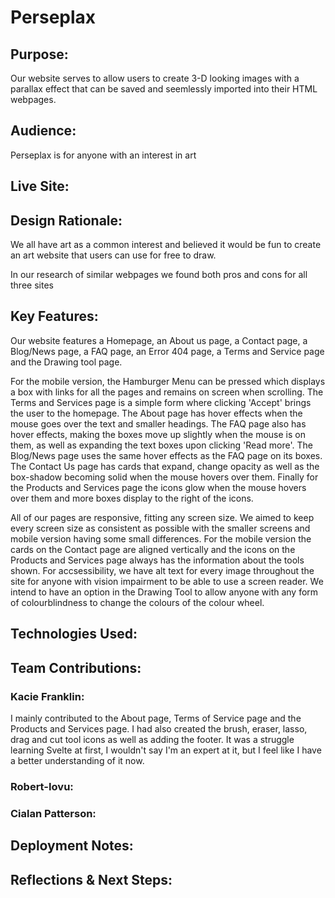 # Perseplax
  
## Purpose:
Our website serves to allow users to create 3-D looking images with a parallax effect that can be saved and seemlessly imported into their HTML webpages.

## Audience:
Perseplax is for anyone with an interest in art 

## Live Site:

## Design Rationale:
We all have art as a common interest and believed it would be fun to create an art website that users can use for free to draw.

In our research of similar webpages we found both pros and cons for all three sites

## Key Features:
Our website features a Homepage, an About us page, a Contact page, a Blog/News page, a FAQ page, an Error 404 page, a Terms and Service page and the Drawing tool page.

For the mobile version, the Hamburger Menu can be pressed which displays a box with links for all the pages and remains on screen when scrolling.
The Terms and Services page is a simple form where clicking 'Accept' brings the user to the homepage.
The About page has hover effects when the mouse goes over the text and smaller headings.
The FAQ page also has hover effects, making the boxes move up slightly when the mouse is on them, as well as expanding the text boxes upon clicking 'Read more'.
The Blog/News page uses the same hover effects as the FAQ page on its boxes.
The Contact Us page has cards that expand, change opacity as well as the box-shadow becoming solid when the mouse hovers over them.
Finally for the Products and Services page the icons glow when the mouse hovers over them and more boxes display to the right of the icons.

All of our pages are responsive, fitting any screen size. We aimed to keep every screen size as consistent as possible with the smaller screens and mobile version 
having some small differences. For the mobile version the cards on the Contact page are aligned vertically and the icons on the Products and Services page always has the information about the tools shown.
For accsessibility, we have alt text for every image throughout the site for anyone with vision impairment to be able to use a screen reader.
We intend to have an option in the Drawing Tool to allow anyone with any form of colourblindness to change the colours of the colour wheel.
## Technologies Used:

## Team Contributions:
### Kacie Franklin: 
I mainly contributed to the About page, Terms of Service page and the Products and Services page.
I had also created the brush, eraser, lasso, drag and cut tool icons as well as adding the footer.
It was a struggle learning Svelte at first, I wouldn't say I'm an expert at it, but I feel like I have a better understanding of it now.
### Robert-Iovu:
### Cialan Patterson:

## Deployment Notes:

## Reflections & Next Steps:
